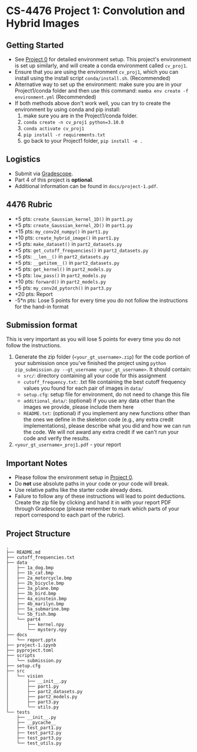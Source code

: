 # CS-4476 Project 1: Convolution and Hybrid Images

## Getting Started

- See [Project 0](https://github.gatech.edu/cs4476/project-0) for detailed environment setup. This project's environment is set up similarly, and will create a conda environment called `cv_proj1`.
- Ensure that you are using the environment `cv_proj1`, which you can install using the install script `conda/install.sh`. (Recommended)
- Alternative way to set up the environment: make sure you are in your Project1/conda folder and then use this command: ```mamba env create -f environment.yml``` (Recommended)
- If both methods above don't work well, you can try to create the environment by using conda and pip install:
  1. make sure you are in the Project1/conda folder.
  2. ```conda create -n cv_proj1 python=3.10.0```
  3. ```conda activate cv_proj1```
  4. ```pip install -r requirements.txt```
  5. go back to your Project1 folder, ```pip install -e .```

## Logistics

- Submit via [Gradescope](https://gradescope.com).
- Part 4 of this project is **optional**.
- Additional information can be found in `docs/project-1.pdf`.

## 4476 Rubric

- +5 pts: `create_Gaussian_kernel_1D()` in `part1.py`
- +5 pts: `create_Gaussian_kernel_2D()` in `part1.py`
- +15 pts: `my_conv2d_numpy()` in `part1.py`
- +10 pts: `create_hybrid_image()` in `part1.py`
- +5 pts: `make_dataset()` in `part2_datasets.py`
- +5 pts: `get_cutoff_frequencies()` in `part2_datasets.py`
- +5 pts: `__len__()` in `part2_datasets.py`
- +5 pts: `__getitem__()` in `part2_datasets.py`
- +5 pts: `get_kernel()` in `part2_models.py`
- +5 pts: `low_pass()` in `part2_models.py`
- +10 pts: `forward()` in `part2_models.py`
- +5 pts: `my_conv2d_pytorch()` in `part3.py`
- +20 pts: Report
- -5*n pts: Lose 5 points for every time you do not follow the instructions for the hand-in format


## Submission format

This is very important as you will lose 5 points for every time you do not follow the instructions.

1. Generate the zip folder (`<your_gt_username>.zip`) for the code portion of your submission once you've finished the project using `python zip_submission.py --gt_username <your_gt_username>`. It should contain:
    - `src/`: directory containing all your code for this assignment
    - `cutoff_frequency.txt`: .txt file containing the best cutoff frequency values you found for each pair of images in `data/`
    - `setup.cfg`: setup file for environment, do not need to change this file
    - `additional_data/`: (optional) if you use any data other than the images we provide, please include them here
    - `README.txt`: (optional) if you implement any new functions other than the ones we define in the skeleton code (e.g., any extra credit implementations), please describe what you did and how we can run the code. We will not award any extra credit if we can't run your code and verify the results.
2. `<your_gt_username>_proj1.pdf` - your report


## Important Notes

- Please follow the environment setup in [Project 0](https://github.gatech.edu/cs4476/project-0).
- Do **not** use absolute paths in your code or your code will break.
- Use relative paths like the starter code already does.
- Failure to follow any of these instructions will lead to point deductions. Create the zip file by clicking and hand it in with your report PDF through Gradescope (please remember to mark which parts of your report correspond to each part of the rubric).

## Project Structure

```console
.
├── README.md
├── cutoff_frequencies.txt
├── data
│   ├── 1a_dog.bmp
│   ├── 1b_cat.bmp
│   ├── 2a_motorcycle.bmp
│   ├── 2b_bicycle.bmp
│   ├── 3a_plane.bmp
│   ├── 3b_bird.bmp
│   ├── 4a_einstein.bmp
│   ├── 4b_marilyn.bmp
│   ├── 5a_submarine.bmp
│   └── 5b_fish.bmp
│   └── part4
│       ├── kernel.npy
│       └── mystery.npy
├── docs
│   └── report.pptx
├── project-1.ipynb
├── pyproject.toml
├── scripts
│   └── submission.py
├── setup.cfg
├── src
│   └── vision
│       ├── __init__.py
│       ├── part1.py
│       ├── part2_datasets.py
│       ├── part2_models.py
│       ├── part3.py
│       └── utils.py
└── tests
    ├── __init__.py
    ├── __pycache__
    ├── test_part1.py
    ├── test_part2.py
    ├── test_part3.py
    └── test_utils.py
```

